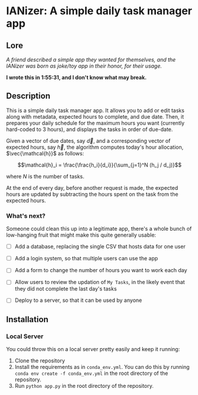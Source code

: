 # IANizer: A simple daily task manager app

## Lore

*A friend described a simple app they wanted for themselves, and the IANizer was born as joke/toy app in their honor, for their usage.*

**I wrote this in 1:55:31, and I don't know what may break.**

## Description

This is a simple daily task manager app. It allows you to add or edit tasks along with metadata, expected hours to complete, and due date. Then, it prepares your daily schedule for the maximum hours you want (currently hard-coded to 3 hours), and displays the tasks in order of due-date.

Given a vector of due dates, say $\vec{d}$, and a corresponding vector of expected hours, say $\vec{h}$, the algorithm computes today's hour allocation, $\vec{\mathcal{h}}$ as follows:

$$\mathcal{h}_i = \frac{\frac{h_i}{d_i}}{\sum_{j=1}^N (h_j / d_j)}$$

where $N$ is the number of tasks.

At the end of every day, before another request is made, the expected hours are updated by subtracting the hours spent on the task from the expected hours.

### What's next?

Someone could clean this up into a legitimate app, there's a whole bunch of low-hanging fruit that might make this quite generally usable:

- [ ] Add a database, replacing the single CSV that hosts data for one user
- [ ] Add a login system, so that multiple users can use the app
- [ ] Add a form to change the number of hours you want to work each day
- [ ] Allow users to review the updation of `My Tasks`, in the likely event that they did not complete the last day's tasks
- [ ] Deploy to a server, so that it can be used by anyone


## Installation

### Local Server

You could throw this on a local server pretty easily and keep it running:

1. Clone the repository
2. Install the requirements as in `conda_env.yml`. You can do this by running `conda env create -f conda_env.yml` in the root directory of the repository.
3. Run `python app.py` in the root directory of the repository.
